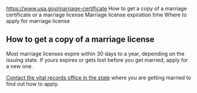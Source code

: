 

https://www.usa.gov/marriage-certificate
How to get a copy of a marriage certificate or a marriage license
Marriage license expiration time
Where to apply for marriage license

## How to get a copy of a marriage license

Most marriage licenses expire within 30 days to a year, depending on the issuing state. If yours expires or gets lost before you get married, apply for a new one.

[Contact the vital records office in the state](https://www.cdc.gov/nchs/w2w/index.htm) where you are getting married to find out how to apply.
